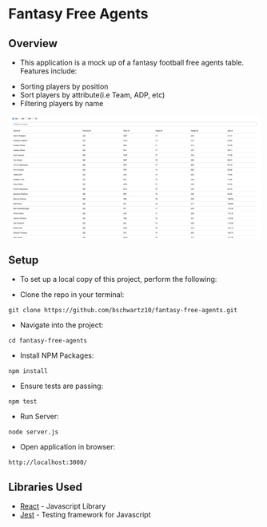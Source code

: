 # Fantasy Free Agents

## Overview
* This application is a mock up of a fantasy football free agents table. Features include:
 -  Sorting players by position
 -  Sort players by attribute(i.e Team, ADP, etc)
 -  Filtering players by name

![Alt text](./public/homepage.png?raw=true "Entrance")


## Setup
* To set up a local copy of this project, perform the following:

* Clone the repo in your terminal:
```
git clone https://github.com/bschwartz10/fantasy-free-agents.git
```
* Navigate into the project:
```
cd fantasy-free-agents
```
* Install NPM Packages:
```
npm install
```
* Ensure tests are passing:
```
npm test
```
* Run Server:
```
node server.js
```
* Open application in browser:
```
http://localhost:3000/
```

## Libraries Used
* [React](https://reactjs.org/) - Javascript Library
* [Jest](hhttps://jestjs.io/) - Testing framework for Javascript
